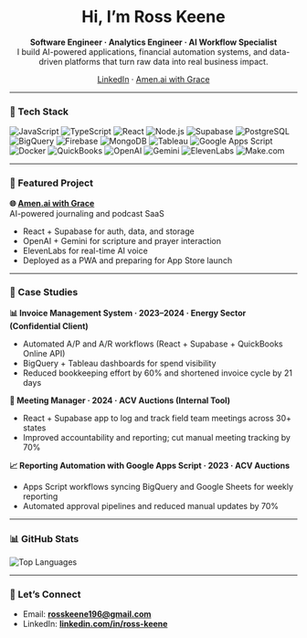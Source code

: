 <!-- Profile README: Ross Keene -->

<h1 align="center">Hi, I’m Ross Keene</h1>
<p align="center">
  <b>Software Engineer · Analytics Engineer · AI Workflow Specialist</b><br/>
  I build AI-powered applications, financial automation systems, and data-driven platforms that turn raw data into real business impact.
</p>

<p align="center">
  <a href="https://www.linkedin.com/in/ross-keene/">LinkedIn</a> ·
  <a href="https://www.amenaiwithgrace.com">Amen.ai with Grace</a>
</p>

---

### 🧰 Tech Stack

![JavaScript](https://img.shields.io/badge/Code-JavaScript-informational?style=flat&logo=javascript&logoColor=white&color=F7DF1E)
![TypeScript](https://img.shields.io/badge/Code-TypeScript-informational?style=flat&logo=typescript&logoColor=white&color=3178C6)
![React](https://img.shields.io/badge/Frontend-React-informational?style=flat&logo=react&logoColor=white&color=61DAFB)
![Node.js](https://img.shields.io/badge/Backend-Node.js-informational?style=flat&logo=node.js&logoColor=white&color=339933)
![Supabase](https://img.shields.io/badge/DB-Supabase-informational?style=flat&logo=supabase&logoColor=white&color=3ECF8E)
![PostgreSQL](https://img.shields.io/badge/DB-PostgreSQL-informational?style=flat&logo=postgresql&logoColor=white&color=4169E1)
![BigQuery](https://img.shields.io/badge/Data-BigQuery-informational?style=flat&logo=googlecloud&logoColor=white&color=4285F4)
![Firebase](https://img.shields.io/badge/Platform-Firebase-informational?style=flat&logo=firebase&logoColor=white&color=FFCA28)
![MongoDB](https://img.shields.io/badge/DB-MongoDB-informational?style=flat&logo=mongodb&logoColor=white&color=47A248)
![Tableau](https://img.shields.io/badge/BI-Tableau-informational?style=flat&logo=tableau&logoColor=white&color=E97627)
![Google Apps Script](https://img.shields.io/badge/Automation-Google%20Apps%20Script-informational?style=flat&logo=google&logoColor=white&color=34A853)
![Docker](https://img.shields.io/badge/Tools-Docker-informational?style=flat&logo=docker&logoColor=white&color=2496ED)
![QuickBooks](https://img.shields.io/badge/API-QuickBooks%20Online-informational?style=flat&logo=intuit&logoColor=white&color=2CA01C)
![OpenAI](https://img.shields.io/badge/AI-OpenAI-informational?style=flat&logo=openai&logoColor=white&color=412991)
![Gemini](https://img.shields.io/badge/AI-Gemini-informational?style=flat&logo=google&logoColor=white&color=1a73e8)
![ElevenLabs](https://img.shields.io/badge/Voice-ElevenLabs-informational?style=flat&logoColor=white&color=111)
![Make.com](https://img.shields.io/badge/Automation-Make.com-informational?style=flat&logo=make&logoColor=white&color=5F00FF)

---

### 🚀 Featured Project

**🌐 [Amen.ai with Grace](https://www.amenaiwithgrace.com)**  
AI-powered journaling and podcast SaaS
- React + Supabase for auth, data, and storage
- OpenAI + Gemini for scripture and prayer interaction
- ElevenLabs for real-time AI voice
- Deployed as a PWA and preparing for App Store launch

---

### 💼 Case Studies

**📊 Invoice Management System · 2023–2024 · Energy Sector (Confidential Client)**  
- Automated A/P and A/R workflows (React + Supabase + QuickBooks Online API)  
- BigQuery + Tableau dashboards for spend visibility  
- Reduced bookkeeping effort by 60% and shortened invoice cycle by 21 days

**📅 Meeting Manager · 2024 · ACV Auctions (Internal Tool)**  
- React + Supabase app to log and track field team meetings across 30+ states  
- Improved accountability and reporting; cut manual meeting tracking by 70%

**📈 Reporting Automation with Google Apps Script · 2023 · ACV Auctions**  
- Apps Script workflows syncing BigQuery and Google Sheets for weekly reporting  
- Automated approval pipelines and reduced manual updates by 70%

---

### 📊 GitHub Stats


![Top Languages](https://github-readme-stats.vercel.app/api/top-langs/?username=CodeNinja202&layout=compact&theme=tokyonight)


---

### 🤝 Let’s Connect

- Email: **rosskeene196@gmail.com**  
- LinkedIn: **[linkedin.com/in/ross-keene](https://www.linkedin.com/in/ross-keene/)**  

